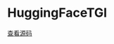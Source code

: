 # HuggingFaceTGI

[查看源码](https://github.com/continuedev/continue/blob/main/core/llm/llms/HuggingFaceTGI.ts)
